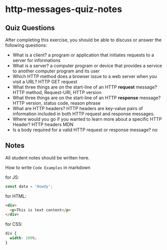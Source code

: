 # http-messages-quiz-notes

## Quiz Questions

After completing this exercise, you should be able to discuss or answer the following questions:

- What is a client?
  a program or application that initiates requests to a server for informations
- What is a server?
  a computer program or device that provides a service to another computer program and its user
- Which HTTP method does a browser issue to a web server when you visit a URL?
  HTTP GET request
- What three things are on the start-line of an HTTP **request** message?
  HTTP method, Request-URI, HTTP version
- What three things are on the start-line of an HTTP **response** message?
  HTTP version, status code, reason phrase
- What are HTTP headers?
  HTTP headers are key-value pairs of information included in both HTTP request and response messages.
- Where would you go if you wanted to learn more about a specific HTTP Header?
  HTTP headers MDN
- Is a body required for a valid HTTP request or response message?
  no

## Notes

All student notes should be written here.

How to write `Code Examples` in markdown

for JS:

```javascript
const data = 'Howdy';
```

for HTML:

```html
<div>
  <p>This is text content</p>
</div>
```

for CSS:

```css
div {
  width: 100%;
}
```
